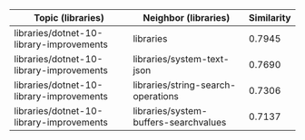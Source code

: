 | Topic (libraries) | Neighbor (libraries) | Similarity |
|-------------|-------------------|------------|
| libraries/dotnet-10-library-improvements | libraries | 0.7945 |
| libraries/dotnet-10-library-improvements | libraries/system-text-json | 0.7690 |
| libraries/dotnet-10-library-improvements | libraries/string-search-operations | 0.7306 |
| libraries/dotnet-10-library-improvements | libraries/system-buffers-searchvalues | 0.7137 |
